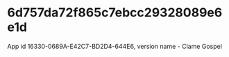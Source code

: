 # 6d757da72f865c7ebcc29328089e6e1d
App id 16330-0689A-E42C7-BD2D4-644E6, version name - Clame Gospel
